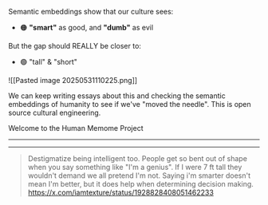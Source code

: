 Semantic embeddings show that our culture sees:

- 🟠 **"smart"** as good, and **"dumb"** as evil 

But the gap should REALLY be closer to:

- 🟢 "tall" & "short"

![[Pasted image 20250531110225.png]]

We can keep writing essays about this and checking the semantic embeddings of humanity to see if we've "moved the needle". This is open source cultural engineering. 

Welcome to the Human Memome Project

---



----


> Destigmatize being intelligent too. People get so bent out of shape when you say something like "I'm a genius". If I were 7 ft tall they wouldn't demand we all pretend I'm not. Saying i'm smarter doesn't mean I'm better, but it does help when determining decision making.
> https://x.com/iamtexture/status/1928828408051462233

